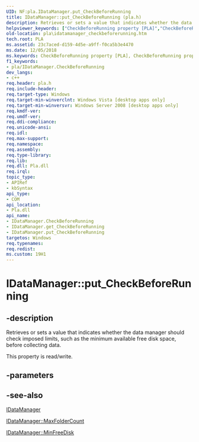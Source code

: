 ```yaml
---
UID: NF:pla.IDataManager.put_CheckBeforeRunning
title: IDataManager::put_CheckBeforeRunning (pla.h)
description: Retrieves or sets a value that indicates whether the data manager should check imposed limits, such as the minimum available free disk space, before collecting data.helpviewer_keywords: ["CheckBeforeRunning property [PLA]","CheckBeforeRunning property [PLA]","IDataManager interface","IDataManager interface [PLA]","CheckBeforeRunning property","IDataManager.CheckBeforeRunning","IDataManager.put_CheckBeforeRunning","IDataManager::CheckBeforeRunning","IDataManager::get_CheckBeforeRunning","IDataManager::put_CheckBeforeRunning","base.idatamanager_checkbeforerunning","pla.idatamanager_checkbeforerunning","pla/IDataManager::CheckBeforeRunning","pla/IDataManager::get_CheckBeforeRunning","pla/IDataManager::put_CheckBeforeRunning","put_CheckBeforeRunning"]
old-location: pla\idatamanager_checkbeforerunning.htm
tech.root: PLA
ms.assetid: 23c7aced-d159-4d5e-a9ff-f0ca5b3e4470
ms.date: 12/05/2018
ms.keywords: CheckBeforeRunning property [PLA], CheckBeforeRunning property [PLA],IDataManager interface, IDataManager interface [PLA],CheckBeforeRunning property, IDataManager.CheckBeforeRunning, IDataManager.put_CheckBeforeRunning, IDataManager::CheckBeforeRunning, IDataManager::get_CheckBeforeRunning, IDataManager::put_CheckBeforeRunning, base.idatamanager_checkbeforerunning, pla.idatamanager_checkbeforerunning, pla/IDataManager::CheckBeforeRunning, pla/IDataManager::get_CheckBeforeRunning, pla/IDataManager::put_CheckBeforeRunning, put_CheckBeforeRunning
f1_keywords:
- pla/IDataManager.CheckBeforeRunning
dev_langs:
- c++
req.header: pla.h
req.include-header: 
req.target-type: Windows
req.target-min-winverclnt: Windows Vista [desktop apps only]
req.target-min-winversvr: Windows Server 2008 [desktop apps only]
req.kmdf-ver: 
req.umdf-ver: 
req.ddi-compliance: 
req.unicode-ansi: 
req.idl: 
req.max-support: 
req.namespace: 
req.assembly: 
req.type-library: 
req.lib: 
req.dll: Pla.dll
req.irql: 
topic_type:
- APIRef
- kbSyntax
api_type:
- COM
api_location:
- Pla.dll
api_name:
- IDataManager.CheckBeforeRunning
- IDataManager.get_CheckBeforeRunning
- IDataManager.put_CheckBeforeRunning
targetos: Windows
req.typenames: 
req.redist: 
ms.custom: 19H1
---
```


# IDataManager::put_CheckBeforeRunning


## -description


Retrieves or sets a value that indicates whether the data manager should check imposed limits, such as the minimum available free disk space, before collecting data. 

This property is read/write.


## -parameters


## -see-also




<a href="https://docs.microsoft.com/previous-versions/windows/desktop/api/pla/nn-pla-idatamanager">IDataManager</a>



<a href="https://docs.microsoft.com/previous-versions/windows/desktop/api/pla/nf-pla-idatamanager-get_maxfoldercount">IDataManager::MaxFolderCount</a>



<a href="https://docs.microsoft.com/previous-versions/windows/desktop/api/pla/nf-pla-idatamanager-get_minfreedisk">IDataManager::MinFreeDisk</a>
 

 

